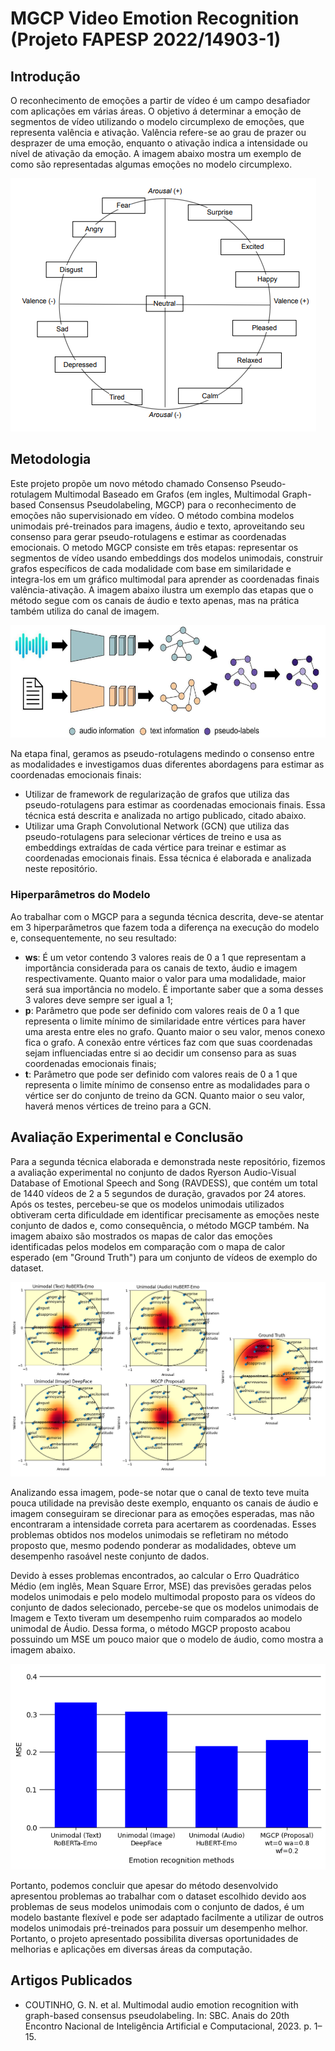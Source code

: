 # MGCP Video Emotion Recognition (Projeto FAPESP 2022/14903-1)

## Introdução

O reconhecimento de emoções a partir de vídeo é um campo desafiador com aplicações em várias áreas. O objetivo á determinar a emoção de segmentos de vídeo utilizando o modelo circumplexo de emoções, que representa valência e ativação. Valência refere-se ao grau de prazer ou desprazer de uma emoção, enquanto o ativação indica a intensidade ou nível de ativação da emoção. A imagem abaixo mostra um exemplo de como são representadas algumas emoções no modelo circumplexo.

![Exemplo modelo circumplexo de emoções](https://github.com/natalzera/MGCP-video-emotion-recognition/blob/main/images/circumplex.png)

## Metodologia

Este projeto propõe um novo método chamado Consenso Pseudo-rotulagem Multimodal Baseado em Grafos (em ingles, Multimodal Graph-based Consensus Pseudolabeling, MGCP) para o reconhecimento de emoções não supervisionado em vídeo. O método combina modelos unimodais pré-treinados para imagens, áudio e texto, aproveitando seu consenso para gerar pseudo-rotulagens e estimar as coordenadas emocionais. O metodo MGCP consiste em três etapas: representar os segmentos de vídeo usando embeddings dos modelos unimodais, construir grafos específicos de cada modalidade com base em similaridade e integra-los em um gráfico multimodal para aprender as coordenadas finais valência-ativação. A imagem abaixo ilustra um exemplo das etapas que o método segue com os canais de áudio e texto apenas, mas na prática também utiliza do canal de imagem.

![Passo a passo do método MGCP](https://github.com/natalzera/MGCP-video-emotion-recognition/blob/main/images/steps.png)

Na etapa final, geramos as pseudo-rotulagens medindo o consenso entre as modalidades e investigamos duas diferentes abordagens para estimar as coordenadas emocionais finais:

- Utilizar de  framework de regularização de grafos que utiliza das pseudo-rotulagens para estimar as coordenadas emocionais finais. Essa técnica está descrita e analizada no artigo publicado, citado abaixo.
- Utilizar uma Graph Convolutional Network (GCN) que utiliza das pseudo-rotulagens para selecionar vértices de treino e usa as embeddings extraídas de cada vértice para treinar e estimar as coordenadas emocionais finais. Essa técnica é elaborada e analizada neste repositório.

### Hiperparâmetros do Modelo

Ao trabalhar com o MGCP para a segunda técnica descrita, deve-se atentar em 3 hiperparâmetros que fazem toda a diferença na execução do modelo e, consequentemente, no seu resultado:
- **ws**: É um vetor contendo 3 valores reais de 0 a 1 que representam a importância considerada para os canais de texto, áudio e imagem respectivamente. Quanto maior o valor para uma modalidade, maior será sua importância no modelo. É importante saber que a soma desses 3 valores deve sempre ser igual a 1;
- **p**: Parâmetro que pode ser definido com valores reais de 0 a 1 que representa o limite mínimo de similaridade entre vértices para haver uma aresta entre eles no grafo. Quanto maior o seu valor, menos conexo fica o grafo. A conexão entre vértices faz com que suas coordenadas sejam influenciadas entre si ao decidir um consenso para as suas coordenadas emocionais finais;
- **t**: Parâmetro que pode ser definido com valores reais de 0 a 1 que representa o limite mínimo de consenso entre as modalidades para o vértice ser do conjunto de treino da GCN. Quanto maior o seu valor, haverá menos vértices de treino para a GCN.

## Avaliação Experimental e Conclusão

Para a segunda técnica elaborada e demonstrada neste repositório, fizemos a avaliação experimental no conjunto de dados Ryerson Audio-Visual Database of Emotional Speech and Song (RAVDESS), que contém um total de 1440 vídeos de 2 a 5 segundos de duração, gravados por 24 atores. Após os testes, percebeu-se que os modelos unimodais utilizados obtiveram certa dificuldade em identificar precisamente as emoções neste conjunto de dados e, como consequência, o método MGCP também. Na imagem abaixo são mostrados os mapas de calor das emoções identificadas pelos modelos em comparação com o mapa de calor esperado (em "Ground Truth") para um conjunto de vídeos de exemplo do dataset.

![Mapas de calor das emoções geradas pelos modelos para um conjunto de vídeos de exemplo](https://github.com/natalzera/MGCP-video-emotion-recognition/blob/main/images/results.png)

Analizando essa imagem, pode-se notar que o canal de texto teve muita pouca utilidade na previsão deste exemplo, enquanto os canais de áudio e imagem conseguiram se direcionar para as emoções esperadas, mas não encontraram a intensidade correta para acertarem as coordenadas. Esses problemas obtidos nos modelos unimodais se refletiram no método proposto que, mesmo podendo ponderar as modalidades, obteve um desempenho rasoável neste conjunto de dados.

Devido à esses problemas encontrados, ao calcular o Erro Quadrático Médio (em inglês, Mean Square Error, MSE) das previsões geradas pelos modelos unimodais e pelo modelo multimodal proposto para os vídeos do conjunto de dados selecionado, percebe-se que os modelos unimodais de Imagem e Texto tiveram um desempenho ruim comparados ao modelo unimodal de Áudio. Dessa forma, o método MGCP proposto acabou possuindo um MSE um pouco maior que o modelo de áudio, como mostra a imagem abaixo.

![MSE calculado para os modelos unimodais e multimodal sobre o conjunto de dados](https://github.com/natalzera/MGCP-video-emotion-recognition/blob/main/images/mse.png)

Portanto, podemos concluir que apesar do método desenvolvido apresentou problemas ao trabalhar com o dataset escolhido devido aos problemas de seus modelos unimodais com o conjunto de dados, é um modelo bastante flexível e pode ser adaptado facilmente a utilizar de outros modelos unimodais pré-treinados para possuir um desempenho melhor. Portanto, o projeto apresentado possibilita diversas oportunidades de melhorias e aplicações em diversas áreas da computação.

## Artigos Publicados

- COUTINHO, G. N. et al. Multimodal audio emotion recognition with graph-based consensus pseudolabeling. In: SBC. Anais do 20th Encontro Nacional de Inteligência Artificial e Computacional, 2023. p. 1–15.
